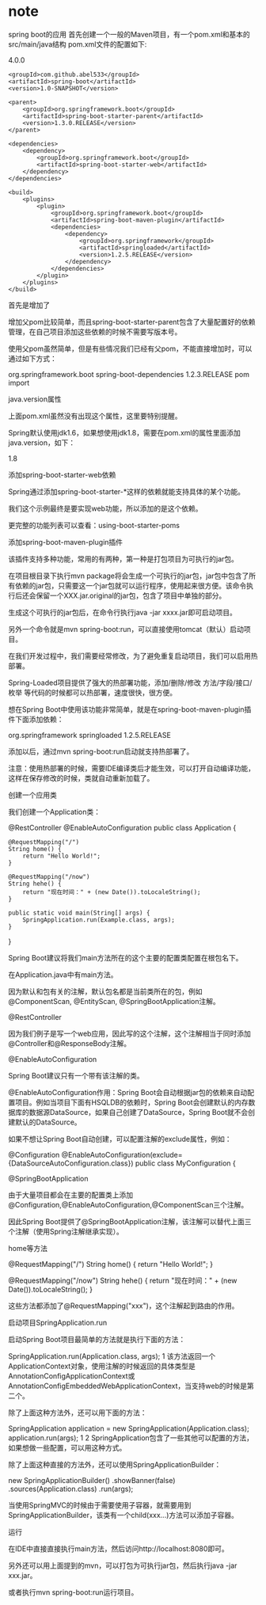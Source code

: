 # note
spring boot的应用
首先创建一个一般的Maven项目，有一个pom.xml和基本的src/main/java结构
pom.xml文件的配置如下:
<?xml version="1.0" encoding="UTF-8"?>
<project xmlns="http://maven.apache.org/POM/4.0.0"
         xmlns:xsi="http://www.w3.org/2001/XMLSchema-instance"
         xsi:schemaLocation="http://maven.apache.org/POM/4.0.0 http://maven.apache.org/xsd/maven-4.0.0.xsd">
    <modelVersion>4.0.0</modelVersion>

    <groupId>com.github.abel533</groupId>
    <artifactId>spring-boot</artifactId>
    <version>1.0-SNAPSHOT</version>

    <parent>
        <groupId>org.springframework.boot</groupId>
        <artifactId>spring-boot-starter-parent</artifactId>
        <version>1.3.0.RELEASE</version>
    </parent>

    <dependencies>
        <dependency>
            <groupId>org.springframework.boot</groupId>
            <artifactId>spring-boot-starter-web</artifactId>
        </dependency>
    </dependencies>

    <build>
        <plugins>
            <plugin>
                <groupId>org.springframework.boot</groupId>
                <artifactId>spring-boot-maven-plugin</artifactId>
                <dependencies>
                    <dependency>
                        <groupId>org.springframework</groupId>
                        <artifactId>springloaded</artifactId>
                        <version>1.2.5.RELEASE</version>
                    </dependency>
                </dependencies>
            </plugin>
        </plugins>
    </build>
</project>

首先是增加了<parent>

增加父pom比较简单，而且spring-boot-starter-parent包含了大量配置好的依赖管理，在自己项目添加这些依赖的时候不需要写<version>版本号。

使用父pom虽然简单，但是有些情况我们已经有父pom，不能直接增加<parent>时，可以通过如下方式：

<dependencyManagement>
     <dependencies>
        <dependency>
            <!-- Import dependency management from Spring Boot -->
            <groupId>org.springframework.boot</groupId>
            <artifactId>spring-boot-dependencies</artifactId>
            <version>1.2.3.RELEASE</version>
            <type>pom</type>
            <scope>import</scope>
        </dependency>
    </dependencies>
</dependencyManagement>

java.version属性

上面pom.xml虽然没有出现这个属性，这里要特别提醒。

Spring默认使用jdk1.6，如果想使用jdk1.8，需要在pom.xml的属性里面添加java.version，如下：

<properties>
    <java.version>1.8</java.version>
</properties>

添加spring-boot-starter-web依赖

Spring通过添加spring-boot-starter-*这样的依赖就能支持具体的某个功能。

我们这个示例最终是要实现web功能，所以添加的是这个依赖。

更完整的功能列表可以查看：using-boot-starter-poms

添加spring-boot-maven-plugin插件

该插件支持多种功能，常用的有两种，第一种是打包项目为可执行的jar包。

在项目根目录下执行mvn package将会生成一个可执行的jar包，jar包中包含了所有依赖的jar包，只需要这一个jar包就可以运行程序，使用起来很方便。该命令执行后还会保留一个XXX.jar.original的jar包，包含了项目中单独的部分。

生成这个可执行的jar包后，在命令行执行java -jar xxxx.jar即可启动项目。

另外一个命令就是mvn spring-boot:run，可以直接使用tomcat（默认）启动项目。

在我们开发过程中，我们需要经常修改，为了避免重复启动项目，我们可以启用热部署。

Spring-Loaded项目提供了强大的热部署功能，添加/删除/修改 方法/字段/接口/枚举 等代码的时候都可以热部署，速度很快，很方便。

想在Spring Boot中使用该功能非常简单，就是在spring-boot-maven-plugin插件下面添加依赖：

<dependencies>
    <dependency>
        <groupId>org.springframework</groupId>
        <artifactId>springloaded</artifactId>
        <version>1.2.5.RELEASE</version>
    </dependency>
</dependencies>

添加以后，通过mvn spring-boot:run启动就支持热部署了。

注意：使用热部署的时候，需要IDE编译类后才能生效，可以打开自动编译功能，这样在保存修改的时候，类就自动重新加载了。

创建一个应用类

我们创建一个Application类：

@RestController
@EnableAutoConfiguration
public class Application {

    @RequestMapping("/")
    String home() {
        return "Hello World!";
    }

    @RequestMapping("/now")
    String hehe() {
        return "现在时间：" + (new Date()).toLocaleString();
    }

    public static void main(String[] args) {
        SpringApplication.run(Example.class, args);
    }

}


Spring Boot建议将我们main方法所在的这个主要的配置类配置在根包名下。


在Application.java中有main方法。

因为默认和包有关的注解，默认包名都是当前类所在的包，例如@ComponentScan, @EntityScan, @SpringBootApplication注解。

@RestController

因为我们例子是写一个web应用，因此写的这个注解，这个注解相当于同时添加@Controller和@ResponseBody注解。

@EnableAutoConfiguration

Spring Boot建议只有一个带有该注解的类。

@EnableAutoConfiguration作用：Spring Boot会自动根据jar包的依赖来自动配置项目。例如当项目下面有HSQLDB的依赖时，Spring Boot会创建默认的内存数据库的数据源DataSource，如果自己创建了DataSource，Spring Boot就不会创建默认的DataSource。

如果不想让Spring Boot自动创建，可以配置注解的exclude属性，例如：

@Configuration
@EnableAutoConfiguration(exclude={DataSourceAutoConfiguration.class})
public class MyConfiguration {

@SpringBootApplication

由于大量项目都会在主要的配置类上添加@Configuration,@EnableAutoConfiguration,@ComponentScan三个注解。

因此Spring Boot提供了@SpringBootApplication注解，该注解可以替代上面三个注解（使用Spring注解继承实现）。

home等方法

@RequestMapping("/")
String home() {
    return "Hello World!";
}

@RequestMapping("/now")
String hehe() {
    return "现在时间：" + (new Date()).toLocaleString();
}

这些方法都添加了@RequestMapping("xxx")，这个注解起到路由的作用。

启动项目SpringApplication.run

启动Spring Boot项目最简单的方法就是执行下面的方法：

SpringApplication.run(Application.class, args);
1
该方法返回一个ApplicationContext对象，使用注解的时候返回的具体类型是AnnotationConfigApplicationContext或AnnotationConfigEmbeddedWebApplicationContext，当支持web的时候是第二个。

除了上面这种方法外，还可以用下面的方法：

SpringApplication application = new SpringApplication(Application.class);
application.run(args);
1
2
SpringApplication包含了一些其他可以配置的方法，如果想做一些配置，可以用这种方式。

除了上面这种直接的方法外，还可以使用SpringApplicationBuilder：

new SpringApplicationBuilder()
        .showBanner(false)
        .sources(Application.class)
        .run(args);

当使用SpringMVC的时候由于需要使用子容器，就需要用到SpringApplicationBuilder，该类有一个child(xxx...)方法可以添加子容器。

运行

在IDE中直接直接执行main方法，然后访问http://localhost:8080即可。

另外还可以用上面提到的mvn，可以打包为可执行jar包，然后执行java -jar xxx.jar。

或者执行mvn spring-boot:run运行项目。

